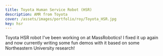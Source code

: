 ```yaml
---
title: Toyota Human Service Robot (HSR)
description: AMR from Toyota
cover: /assets/images/portfolio/roy/Toyota_HSR.jpg
key: hsr
---
```


Toyota HSR robot I've been working on at MassRobotics! I fixed it up again and now currently
writing some fun demos with it based on some Northeastern University research!
